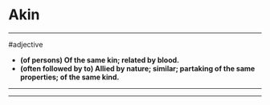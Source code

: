 # Akin
---
#adjective
- **(of persons) Of the same kin; related by blood.**
- **(often followed by to) Allied by nature; similar; partaking of the same properties; of the same kind.**
---
---
